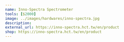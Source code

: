 ```yaml
---
name: Inno-Spectra Spectrometer
tools: [$2000]
image: ../images/hardwares/inno-spectra.jpg
description: 
external_url: https://inno-spectra.hct.tw/en/product
shop: https://inno-spectra.hct.tw/en/product
---
```

